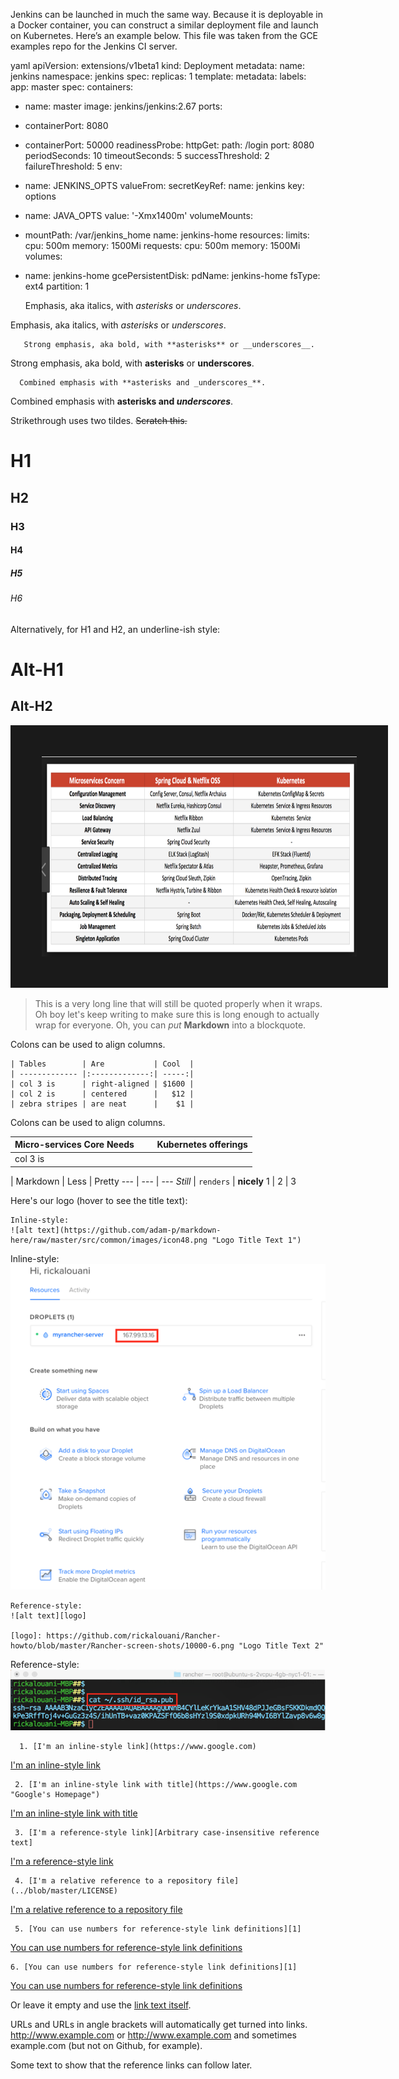   Jenkins can be launched in much the same way. Because it is deployable in a Docker container, you can construct a similar deployment file and launch on Kubernetes. Here’s an example below. This file was taken from the GCE examples repo for the Jenkins CI server.


yaml
apiVersion: extensions/v1beta1
kind: Deployment
metadata:
name: jenkins
namespace: jenkins
spec:
replicas: 1
template:
metadata:
labels:
app: master
spec:
containers:
- name: master
image: jenkins/jenkins:2.67
ports:
- containerPort: 8080
- containerPort: 50000
readinessProbe:
httpGet:
path: /login
port: 8080
periodSeconds: 10
timeoutSeconds: 5
successThreshold: 2
failureThreshold: 5
env:
- name: JENKINS_OPTS
valueFrom:
secretKeyRef:
name: jenkins
key: options
- name: JAVA_OPTS
value: '-Xmx1400m'
volumeMounts:
- mountPath: /var/jenkins_home
name: jenkins-home
resources:
limits:
cpu: 500m
memory: 1500Mi
requests:
cpu: 500m
memory: 1500Mi
volumes:
- name: jenkins-home
gcePersistentDisk:
pdName: jenkins-home
fsType: ext4
partition: 1
  
  
  
  
  
  
  
  
  
  
  
  
  
  
  Emphasis, aka italics, with *asterisks* or _underscores_.

Emphasis, aka italics, with *asterisks* or _underscores_.

       Strong emphasis, aka bold, with **asterisks** or __underscores__.

Strong emphasis, aka bold, with **asterisks** or __underscores__.

      Combined emphasis with **asterisks and _underscores_**.

Combined emphasis with **asterisks and _underscores_**.


Strikethrough uses two tildes. ~~Scratch this.~~


# H1
## H2
### H3
#### H4
##### H5
###### H6

Alternatively, for H1 and H2, an underline-ish style:

Alt-H1
======

Alt-H2
------










<a href="https://github.com/rickalouani/Rancher-howto/blob/master/Rancher-screen-shots/microservice1.png
" target="_blank"><img src="https://github.com/rickalouani/Rancher-howto/blob/master/Rancher-screen-shots/microservice1.png" 
alt="IMAGE ALT TEXT HERE" width="540" height="320" border="50" /></a>






> This is a very long line that will still be quoted properly when it wraps. Oh boy let's keep writing to make sure this is long enough to actually wrap for everyone. Oh, you can *put* **Markdown** into a blockquote.  
  
  
  
  
  
  
  
  
  Colons can be used to align columns.

    | Tables        | Are           | Cool  |
    | ------------- |:-------------:| -----:|
    | col 3 is      | right-aligned | $1600 |
    | col 2 is      | centered      |   $12 |
    | zebra stripes | are neat      |    $1 |




Colons can be used to align columns.

| Micro-services Core Needs             |          Kubernetes offerings   |
| --------------------------------------|:-------------------------------:|
| col 3 is                              |                                 |  
| 
Markdown | Less | Pretty
--- | --- | ---
*Still* | `renders` | **nicely**
1 | 2 | 3







Here's our logo (hover to see the title text):

    Inline-style: 
    ![alt text](https://github.com/adam-p/markdown-here/raw/master/src/common/images/icon48.png "Logo Title Text 1")

Inline-style: 
    ![alt text](https://github.com/rickalouani/Rancher-howto/blob/master/Rancher-screen-shots/10000-12.png "Logo Title Text 1")
    
    
    Reference-style: 
    ![alt text][logo]

    [logo]: https://github.com/rickalouani/Rancher-howto/blob/master/Rancher-screen-shots/10000-6.png "Logo Title Text 2"


Reference-style: 
![alt text][logo]

[logo]: https://github.com/rickalouani/Rancher-howto/blob/master/Rancher-screen-shots/10000-6.png "Microservices"




      1. [I'm an inline-style link](https://www.google.com)
[I'm an inline-style link](https://www.google.com)

     2. [I'm an inline-style link with title](https://www.google.com "Google's Homepage")
     
[I'm an inline-style link with title](https://www.google.com "Google's Homepage")

     3. [I'm a reference-style link][Arbitrary case-insensitive reference text]
     
[I'm a reference-style link][Arbitrary case-insensitive reference text]
     
     
     4. [I'm a relative reference to a repository file](../blob/master/LICENSE) 

[I'm a relative reference to a repository file](../blob/master/LICENSE)

     5. [You can use numbers for reference-style link definitions][1]
 
[You can use numbers for reference-style link definitions][1]

    6. [You can use numbers for reference-style link definitions][1]
    
[You can use numbers for reference-style link definitions][1]


Or leave it empty and use the [link text itself].

URLs and URLs in angle brackets will automatically get turned into links. 
http://www.example.com or <http://www.example.com> and sometimes 
example.com (but not on Github, for example).

Some text to show that the reference links can follow later.

[arbitrary case-insensitive reference text]: https://www.mozilla.org
[1]: http://slashdot.org
[link text itself]: http://www.reddit.com

